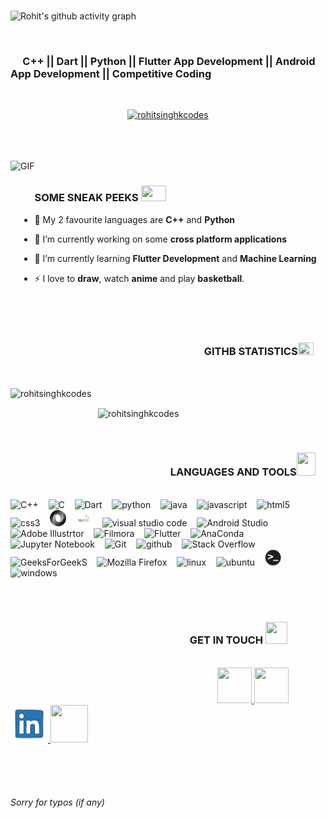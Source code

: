<br>
 <div align=”center”>
 
![Rohit's github activity graph](https://github-readme-activity-graph.cyclic.app/graph?username=rohitsinghkcodes&theme=xcode)

<br>

###  &nbsp;&nbsp;&nbsp;&nbsp; C++ || Dart || Python || Flutter App Development || Android App Development || Competitive Coding
 
<br>

<p align="center"> <a href="https://github.com/ryo-ma/github-profile-trophy"><img src="https://github-profile-trophy.vercel.app/?username=rohitsinghkcodes&theme=monokai&row=1&column=6" alt="rohitsinghkcodes" /></a> </p>
<br>
<br><br>

<img align="left" height="300"  alt="GIF" src="https://media.giphy.com/media/zJ3V6Ot51H8Y0/giphy.gif" />

<br>


### SOME SNEAK PEEKS <img src="https://media.giphy.com/media/EHBHm9Pd78jwA/source.gif" width="40" height="25" />
- :memo: My 2 favourite languages are **C++** and **Python**

- 🔭 I’m currently working on some **cross platform applications**

- 🌱 I’m currently learning **Flutter Development** and **Machine Learning**
<!-- 
- 👯 I’m looking to **collaborate** on some **creative** app. **ideas**, for Android and iOS. -->

- ⚡ I love to **draw**, watch **anime** and play **basketball**.
<!--
<img align="left" src="https://spidyhackx.github.io/cv/images/programmer.gif" width="550" height="400"/>
-->  
<br><br><br>

### &nbsp;&nbsp;&nbsp;&nbsp;&nbsp;&nbsp;&nbsp;&nbsp;&nbsp;&nbsp;&nbsp;&nbsp;&nbsp;&nbsp;&nbsp;&nbsp;&nbsp;&nbsp;&nbsp;&nbsp;&nbsp;&nbsp;&nbsp;&nbsp;&nbsp;&nbsp;&nbsp;&nbsp;&nbsp;&nbsp;&nbsp;&nbsp;&nbsp;&nbsp;&nbsp;&nbsp;&nbsp;&nbsp;&nbsp;&nbsp;&nbsp;&nbsp;&nbsp;&nbsp;&nbsp;&nbsp;&nbsp;&nbsp;&nbsp;&nbsp;&nbsp;&nbsp;&nbsp;&nbsp;&nbsp;&nbsp;&nbsp;&nbsp;&nbsp;&nbsp;&nbsp;&nbsp;&nbsp;&nbsp;&nbsp;&nbsp;&nbsp;&nbsp;&nbsp;&nbsp;GITHB STATISTICS<img src="https://thumbs.gfycat.com/SpeedyPaltryAfricanharrierhawk-max-1mb.gif" width="25" height="20" />

<br>
<!--![Rohit's github stats](https://github-readme-stats.vercel.app/api?username=rohitsinghkcodes&show_icons=true&theme=radical) -->

<p><img align="center" height="195" width="900" src="https://github-readme-stats.vercel.app/api/top-langs/?username=rohitsinghkcodes&layout=compact&theme=radical" alt="rohitsinghkcodes" /></p>

<p>&emsp;&emsp;&emsp;&emsp;&emsp;&emsp;&emsp;&emsp;&emsp;&emsp;<img align="center" width="600" src="https://github-readme-stats.vercel.app/api?username=rohitsinghkcodes&show_icons=true&theme=radical" alt="rohitsinghkcodes" /></p>

<br>

### &nbsp;&nbsp;&nbsp;&nbsp;&nbsp;&nbsp;&nbsp;&nbsp;&nbsp;&nbsp;&nbsp;&nbsp;&nbsp;&nbsp;&nbsp;&nbsp;&nbsp;&nbsp;&nbsp;&nbsp;&nbsp;&nbsp;&nbsp;&nbsp;&nbsp;&nbsp;&nbsp;&nbsp;&nbsp;&nbsp;&nbsp;&nbsp;&nbsp;&nbsp;&nbsp;&nbsp;&nbsp;&nbsp;&nbsp;&nbsp;&nbsp;&nbsp;&nbsp;&nbsp;&nbsp;&nbsp;&nbsp;&nbsp;&nbsp;&nbsp;&nbsp;&nbsp;&nbsp;&nbsp;&nbsp;&nbsp;&nbsp;&nbsp;&nbsp;&nbsp; &nbsp;&nbsp;&nbsp;&nbsp;  LANGUAGES AND TOOLS<img src="https://thumbs.gfycat.com/FarSecondhandAfricanparadiseflycatcher-small.gif" width="30" height="37" />
<br>

 <img alt="C++" width="26px" src="https://img.icons8.com/color/48/000000/c-plus-plus-logo.png" />
 &nbsp;&nbsp;
<img alt="C" width="26px" src="https://img.icons8.com/color/48/000000/c-programming.png" />
&nbsp;&nbsp;
<img alt="Dart" width="26px" src="https://img.icons8.com/color/48/000000/dart.png" />
&nbsp;&nbsp;
<img alt="python" width="26px" src="https://img.icons8.com/color/240/000000/python.png">
&nbsp;&nbsp;
<img alt="java" width="26px" src="https://img.icons8.com/color/240/000000/java-coffee-cup-logo.png">
 &nbsp;&nbsp;
<img alt="javascript" width="26px" src="https://img.icons8.com/color/240/000000/javascript.png" />
 &nbsp;&nbsp;
<img alt="html5" width="26px" src="https://img.icons8.com/color/240/000000/html-5.png">
 &nbsp;&nbsp;
<img alt="css3" width="26px" src="https://img.icons8.com/color/240/000000/css3.png">
 &nbsp;&nbsp;
<img alt="json" width="26px" src="https://raw.githubusercontent.com/github/explore/80688e429a7d4ef2fca1e82350fe8e3517d3494d/topics/json/json.png">
 &nbsp;&nbsp;
<img alt="MySQL" width="26px" src="https://raw.githubusercontent.com/github/explore/80688e429a7d4ef2fca1e82350fe8e3517d3494d/topics/mysql/mysql.png">
 &nbsp;&nbsp;
<img alt="visual studio code" width="26px" src="https://img.icons8.com/fluent/240/000000/visual-studio-code-2019.png" />
 &nbsp;&nbsp;
<img alt="Android Studio" width="26px" src="https://upload.wikimedia.org/wikipedia/commons/thumb/9/95/Android_Studio_Icon_3.6.svg/1900px-Android_Studio_Icon_3.6.svg.png" />
 &nbsp;&nbsp;
<img alt="Adobe Illustrtor" width="26px" src="https://img.icons8.com/color/48/000000/adobe-illustrator.png" />
 &nbsp;&nbsp;
<img alt="Filmora" width="26px" src="https://img.icons8.com/dusk/64/000000/filmora9.png" />
 &nbsp;&nbsp;
<img alt="Flutter" width="26px" src="https://img.icons8.com/color/48/000000/flutter.png" />
 &nbsp;&nbsp;
<img alt="AnaConda" width="26px" src="https://www.clipartkey.com/mpngs/m/227-2271689_transparent-anaconda-logo-png.png">
 &nbsp;&nbsp;&nbsp;&nbsp;
<img alt="Jupyter Notebook" width="26px" src="https://assets-global.website-files.com/5bc7838f11643023e1993a6c/5c802890dd4478f300774b9b_883px-Jupyter_logo.svg.png">
 &nbsp;&nbsp;
<img alt="Git" width="26px" src="https://img.icons8.com/color/240/000000/git.png">
 &nbsp;&nbsp;
<img alt="github" width="26px" src="https://github.githubassets.com/images/modules/logos_page/GitHub-Mark.png">
 &nbsp;&nbsp;
<img alt="Stack Overflow" width="26px" src="https://img.icons8.com/color/48/000000/stackoverflow.png">
 &nbsp;&nbsp;
<img alt="GeeksForGeekS" width="26px" src="https://media.geeksforgeeks.org/wp-content/cdn-uploads/gfg_200X200.png">
 &nbsp;&nbsp;
<img alt="Mozilla Firefox" width="26px" src="https://cdn3.iconfinder.com/data/icons/logos-brands-3/24/logo_brand_brands_logos_firefox-256.png">
 &nbsp;&nbsp;
<img alt="linux" width="26px" src="https://img.icons8.com/color/96/000000/linux.png">
  &nbsp;&nbsp;
<img alt="ubuntu" width="26px" src="https://img.icons8.com/color/96/000000/ubuntu--v1.png">
 &nbsp;&nbsp;
<img alt="terminal" width="26px" src="https://raw.githubusercontent.com/github/explore/80688e429a7d4ef2fca1e82350fe8e3517d3494d/topics/terminal/terminal.png">
 &nbsp;&nbsp;
<img alt="windows" width="26px" src="https://img.icons8.com/color/240/000000/windows-10.png">
 

 <br><br>
### &nbsp;&nbsp;&nbsp;&nbsp;&nbsp;&nbsp;&nbsp;&nbsp;&nbsp;&nbsp;&nbsp;&nbsp;&nbsp;&nbsp;&nbsp;&nbsp;&nbsp;&nbsp;&nbsp;&nbsp;&nbsp;&nbsp;&nbsp;&nbsp;&nbsp;&nbsp;&nbsp;&nbsp;&nbsp;&nbsp;&nbsp;&nbsp;&nbsp;&nbsp;&nbsp;&nbsp;&nbsp;&nbsp;&nbsp;&nbsp;&nbsp;&nbsp;&nbsp;&nbsp;&nbsp;&nbsp;&nbsp;&nbsp;&nbsp;&nbsp;&nbsp;&nbsp;&nbsp;&nbsp;&nbsp;&nbsp;&nbsp;&nbsp;&nbsp;&nbsp;&nbsp;&nbsp;&nbsp;&nbsp;&nbsp;&nbsp;&nbsp;&nbsp;&nbsp;&nbsp;&nbsp;&nbsp;&nbsp;    GET IN TOUCH <img src="https://media.giphy.com/media/Zcc3ZeeZ5ztdw1oNSB/giphy.gif" width="35" height="35" />

<br>
  &nbsp;&nbsp;&nbsp;&nbsp;&nbsp;&nbsp;&nbsp;&nbsp;&nbsp;&nbsp;&nbsp;&nbsp;&nbsp;&nbsp;&nbsp;&nbsp;&nbsp;&nbsp;&nbsp;&nbsp;&nbsp;&nbsp;&nbsp;&nbsp;&nbsp;&nbsp;&nbsp;&nbsp;&nbsp;&nbsp;&nbsp;&nbsp;&nbsp;&nbsp;&nbsp;&nbsp;&nbsp;&nbsp;&nbsp;&nbsp;&nbsp;&nbsp;&nbsp;&nbsp;&nbsp;&nbsp;&nbsp;&nbsp;&nbsp;&nbsp;&nbsp;&nbsp;&nbsp;&nbsp;&nbsp;&nbsp;&nbsp;&nbsp;&nbsp;&nbsp;&nbsp;&nbsp;&nbsp;&nbsp;&nbsp;&nbsp;&nbsp;&nbsp;&nbsp;&nbsp;&nbsp;&nbsp;&nbsp;&nbsp;&nbsp;&nbsp;&nbsp;&nbsp;&nbsp;&nbsp;&nbsp;&nbsp;&nbsp;   <a href="https://twitter.com/rohit_ka_tweet" >
     <img src="https://media.giphy.com/media/M9O6ePwNJ58UMF1Rvq/giphy.gif" width="55" height="57" />
  </a>
  <a href="https://www.instagram.com/rohit_ka_insta/">
    <img src="https://media.giphy.com/media/SwyH7oWi2vhkOjCwiJ/giphy.gif" width="55" height="57"/>
  </a>
   <a href="https://www.linkedin.com/in/rohit-kumar-singh-702a451a4/">
    <img src="https://github.com/rohitsinghkcodes/rohitsinghkcodes/blob/master/Readme_gifs/linkedinGif.gif" width="60" height="60" />
  </a>
 <a href="https://medium.com/@rohit_kumar_singh">
    <img src="https://cdn4.iconfinder.com/data/icons/social-media-2210/24/Medium-512.png" width="60" height="60" />
  </a>
  

 <br><br><br> 
 
###### Sorry for typos (if any)
